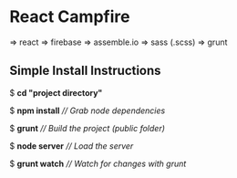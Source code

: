 # React Campfire

=> react
=> firebase
=> assemble.io
=> sass (.scss)
=> grunt

## Simple Install Instructions

$ **cd "project directory"**

$ **npm install** _// Grab node dependencies_

$ **grunt** _// Build the project (public folder)_

$ **node server**  _// Load the server_

$ **grunt watch** _// Watch for changes with grunt_
